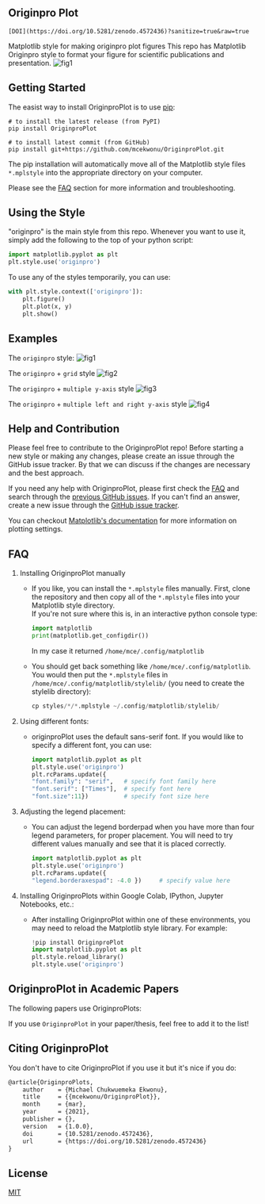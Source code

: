 ## Originpro Plot

`[DOI](https://doi.org/10.5281/zenodo.4572436)?sanitize=true&raw=true`

Matplotlib style for making originpro plot figures
This repo has Matplotlib Originpro style to format your figure for scientific publications and presentation.
![fig1](https://github.com/mcekwonu/OriginproPlot/blob/main/examples/figures/fig1.png)

## Getting Started
The easist way to install OriginproPlot is to use [pip](https://pip.pypa.io/en/stable/): 
```
# to install the latest release (from PyPI) 
pip install OriginproPlot

# to install latest commit (from GitHub)
pip install git+https://github.com/mcekwonu/OriginproPlot.git
```

The pip installation will automatically move all of the Matplotlib style files ```*.mplstyle``` into the appropriate directory on your computer.

Please see the [FAQ](https://github.com/mcekwonu/OriginproPlot#faq) section for more information and troubleshooting.

## Using the Style

"originpro" is the main style from this repo. Whenever you want to use it, simply add the following to the top of your python script:

```python
import matplotlib.pyplot as plt
plt.style.use('originpro')
```
To use any of the styles temporarily, you can use:

```python
with plt.style.context(['originpro']):
    plt.figure()
    plt.plot(x, y)
    plt.show()
```

## Examples

The ```originpro``` style:
![fig1](https://github.com/mcekwonu/OriginproPlot/blob/main/examples/figures/fig1.png)

The ```originpro``` + ```grid``` style
![fig2](https://github.com/mcekwonu/OriginproPlot/blob/main/examples/figures/fig2.png)

The ```originpro``` + ```multiple y-axis``` style
![fig3](https://github.com/mcekwonu/OriginproPlot/blob/main/examples/figures/fig3.png)

The ```originpro``` + ```multiple left and right y-axis``` style
![fig4](https://github.com/mcekwonu/OriginproPlot/blob/main/examples/figures/fig4.png)

## Help and Contribution

<p>Please feel free to contribute to the OriginproPlot repo! Before starting a new style or making any changes, please create an issue through the GitHub issue tracker. By that we can discuss if the changes are necessary and the best approach.</p>

If you need any help with OriginproPlot, please first check the [FAQ](https://github.com/mcekwonu/OriginproPlot#faq) and search through the [previous GitHub issues](https://github.com/mcekwonu/OriginproPlot/issues). If you can't find an answer, create a new issue through the [GitHub issue tracker](https://github.com/mcekwonu/OriginproPlot/issues).

You can checkout [Matplotlib's documentation](https://matplotlib.org) for more information on plotting settings.

## FAQ

1. Installing OriginproPlot manually

    * If you like, you can install the ```*.mplstyle``` files manually. First, clone the repository and then copy all of the ```*.mplstyle``` files into your Matplotlib style directory.  
    If you're not sure where this is, in an interactive python console type:

        ```python
        import matplotlib
        print(matplotlib.get_configdir())
        ```
        
        In my case it returned ```/home/mce/.config/matplotlib```
    
    * You should get back something like ```/home/mce/.config/matplotlib```. You would then put the ```*.mplstyle``` files in ```/home/mce/.config/matplotlib/stylelib/``` (you need to create the stylelib directory):

        ```python 
        cp styles/*/*.mplstyle ~/.config/matplotlib/stylelib/
        ```

2. Using different fonts:

    * originproPlot uses the default sans-serif font. If you would like to specify a different font, you can use:
    
        ```python
        import matplotlib.pyplot as plt
        plt.style.use('originpro')
        plt.rcParams.update({
        "font.family": "serif",   # specify font family here
        "font.serif": ["Times"],  # specify font here
        "font.size":11})          # specify font size here
        ```
        
3. Adjusting the legend placement:

    * You can adjust the legend borderpad when you have more than four legend parameters, for proper placement. You will need to try different values manually and see that it is placed correctly.
        ```python
        import matplotlib.pyplot as plt
        plt.style.use('originpro')
        plt.rcParams.update({
        "legend.borderaxespad": -4.0 })     # specify value here
        ```
        
4. Installing OriginproPlots within Google Colab, IPython, Jupyter Notebooks, etc.:
    
    * After installing OriginproPlot within one of these environments, you may need to reload the Matplotlib style library. For example:
    
        ```python
        !pip install OriginproPlot
        import matplotlib.pyplot as plt
        plt.style.reload_library()
        plt.style.use('originpro')
        ```

## OriginproPlot in Academic Papers

The following papers use OriginproPlots:

If you use ```OriginproPlot``` in your paper/thesis, feel free to add it to the list!

## Citing OriginproPlot

You don't have to cite OriginproPlot if you use it but it's nice if you do:

```latex
@article{OriginproPlots,
    author    = {Michael Chukwuemeka Ekwonu},
    title     = {{mcekwonu/OriginproPlot}},
    month     = {mar},
    year      = {2021},
    publisher = {},
    version   = {1.0.0},
    doi       = {10.5281/zenodo.4572436},
    url       = {https://doi.org/10.5281/zenodo.4572436}
}
```

## License

[MIT](https://choosealicense.com/licenses/mit/)
